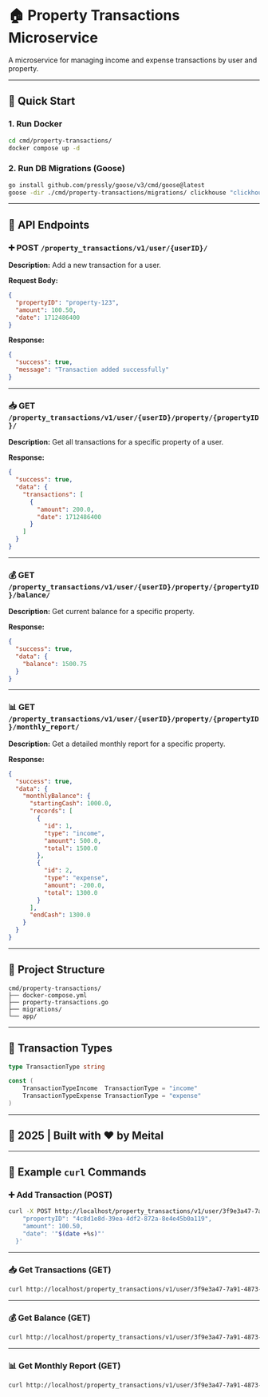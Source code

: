# 🏠 Property Transactions Microservice

A microservice for managing income and expense transactions by user and property.

---

## 🚀 Quick Start

### 1. Run Docker

```bash
cd cmd/property-transactions/
docker compose up -d
```

### 2. Run DB Migrations (Goose)

```bash
go install github.com/pressly/goose/v3/cmd/goose@latest
goose -dir ./cmd/property-transactions/migrations/ clickhouse "clickhouse://myuser:mypassword@localhost:9000/default" up
```

---

## 🔌 API Endpoints

### ➕ POST `/property_transactions/v1/user/{userID}/`

**Description:** Add a new transaction for a user.

**Request Body:**

```json
{
  "propertyID": "property-123",
  "amount": 100.50,
  "date": 1712486400
}
```

**Response:**

```json
{
  "success": true,
  "message": "Transaction added successfully"
}
```

---

### 📥 GET `/property_transactions/v1/user/{userID}/property/{propertyID}/`

**Description:** Get all transactions for a specific property of a user.

**Response:**

```json
{
  "success": true,
  "data": {
    "transactions": [
      {
        "amount": 200.0,
        "date": 1712486400
      }
    ]
  }
}
```

---

### 💰 GET `/property_transactions/v1/user/{userID}/property/{propertyID}/balance/`

**Description:** Get current balance for a specific property.

**Response:**

```json
{
  "success": true,
  "data": {
    "balance": 1500.75
  }
}
```

---

### 📊 GET `/property_transactions/v1/user/{userID}/property/{propertyID}/monthly_report/`

**Description:** Get a detailed monthly report for a specific property.

**Response:**

```json
{
  "success": true,
  "data": {
    "monthlyBalance": {
      "startingCash": 1000.0,
      "records": [
        {
          "id": 1,
          "type": "income",
          "amount": 500.0,
          "total": 1500.0
        },
        {
          "id": 2,
          "type": "expense",
          "amount": -200.0,
          "total": 1300.0
        }
      ],
      "endCash": 1300.0
    }
  }
}
```

---

## 📂 Project Structure

```
cmd/property-transactions/
├── docker-compose.yml
├── property-transactions.go
├── migrations/
└── app/
```

---

## 🧾 Transaction Types

```go
type TransactionType string

const (
    TransactionTypeIncome  TransactionType = "income"
    TransactionTypeExpense TransactionType = "expense"
)
```

---

## 📅 2025 | Built with ❤️ by Meital


---

## 🧪 Example `curl` Commands

### ➕ Add Transaction (POST)

```bash
curl -X POST http://localhost/property_transactions/v1/user/3f9e3a47-7a91-4873-b27f-2b56e9cb06f0/   -H "Content-Type: application/json"   -d '{
    "propertyID": "4c8d1e8d-39ea-4df2-872a-8e4e45b0a119",
    "amount": 100.50,
    "date": '"$(date +%s)"'
  }'
```

---

### 📥 Get Transactions (GET)

```bash
curl http://localhost/property_transactions/v1/user/3f9e3a47-7a91-4873-b27f-2b56e9cb06f0/property/4c8d1e8d-39ea-4df2-872a-8e4e45b0a119/
```

---

### 💰 Get Balance (GET)

```bash
curl http://localhost/property_transactions/v1/user/3f9e3a47-7a91-4873-b27f-2b56e9cb06f0/property/4c8d1e8d-39ea-4df2-872a-8e4e45b0a119/balance/
```

---

### 📊 Get Monthly Report (GET)

```bash
curl http://localhost/property_transactions/v1/user/3f9e3a47-7a91-4873-b27f-2b56e9cb06f0/property/4c8d1e8d-39ea-4df2-872a-8e4e45b0a119/monthly_report/
```

